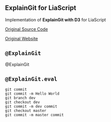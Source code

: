 <!--
author:   Yannik Höll

email:    labruzzler@gmail.com

version:  0.0.1

language: en

narrator: US English Female

dark: true

@ExplainGit: @ExplainGit_(@uid,```@0```)

@ExplainGit_
<iframe width=100% height=600px id="explain_@0"></iframe>

<script>
  function open() {
    const url = 'https://kokokotlin.github.io/';

    const frame = document.getElementById("explain_@0");
    frame.contentWindow.location.reload(true);
    frame.contentWindow.location.replace(url);
  }

  open();
  "LIA: stop"
</script>
@end

@ExplainGit.eval: @ExplainGit._eval_(@uid,```@0```)

@ExplainGit._eval_
<iframe width=100% height=600px id="eval_@0"></iframe>
<script>
  function eval_() {
    const input = `@1`.replace(/\n/g, "|");

    const url = 'https://kokokotlin.github.io/#' + input;

    const frame = document.getElementById("eval_@0");
    frame.contentWindow.location.reload(true);
    frame.contentWindow.location.replace(url)
  }

  eval_();
  "LIA: stop"
</script>
@end

-->

## ExplainGit for LiaScript

Implementation of __ExplainGit with D3__ for LiaScript

[Original Source Code](https://github.com/onlywei/explain-git-with-d3)

[Original Website](https://onlywei.github.io/explain-git-with-d3/)

## `@ExplainGit`

@ExplainGit

## `@ExplainGit.eval`

``` text @ExplainGit.eval
git commit
git commit -m Hello World
git branch dev
git checkout dev
git commit -m dev commit
git checkout master
git commit -m master commit
```
